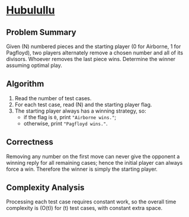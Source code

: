 # [Hubulullu](https://www.spoj.com/problems/HUBULLU/)

## Problem Summary
Given \(N\) numbered pieces and the starting player (0 for Airborne, 1 for Pagfloyd), two players alternately remove a chosen number and all of its divisors. Whoever removes the last piece wins. Determine the winner assuming optimal play.

## Algorithm
1. Read the number of test cases.
2. For each test case, read \(N\) and the starting player flag.
3. The starting player always has a winning strategy, so:
   - if the flag is `0`, print `"Airborne wins."`;
   - otherwise, print `"Pagfloyd wins."`.

## Correctness
Removing any number on the first move can never give the opponent a winning reply for all remaining cases; hence the initial player can always force a win. Therefore the winner is simply the starting player.

## Complexity Analysis
Processing each test case requires constant work, so the overall time complexity is \(O(t)\) for \(t\) test cases, with constant extra space.
